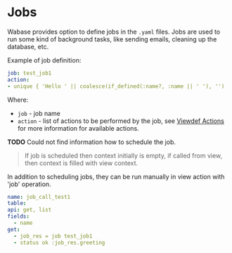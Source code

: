 # Jobs

Wabase provides option to define jobs in the `.yaml` files. Jobs are used to run some kind of background tasks, 
like sending emails, cleaning up the database, etc.

Example of job definition:

```yaml
job: test_job1
action:
- unique { 'Hello ' || coalesce(if_defined(:name?, :name || ' '), '') || 'from test_job1!' greeting }
```

Where:

* `job` - job name
* `action` - list of actions to be performed by the job, see [Viewdef Actions](../ref/30_viewdef.md#actions) 
for more information for available actions. 

**TODO** Could not find information how to schedule the job.

> If job is scheduled then context initially is empty, if called from view, then context is filled with view context.

In addition to scheduling jobs, they can be run manually in view action with 'job' operation.

```yaml
name: job_call_test1
table:
api: get, list
fields:
  - name
get:
  - job_res = job test_job1
  - status ok :job_res.greeting
```